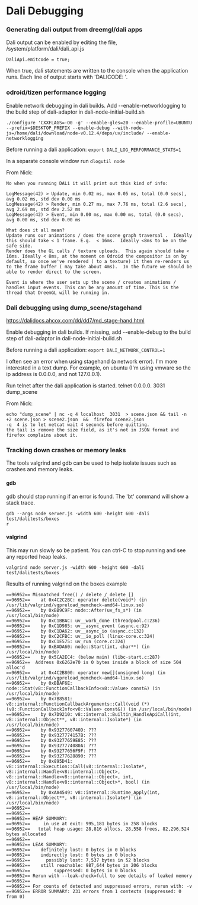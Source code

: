 # Dali Debugging

### Generating dali output from dreemgl/dali apps

Dali output can be enabled by editing the file, /system/platform/dali/dali_api.js

```DaliApi.emitcode = true;```

When true, dali statements are written to the console when the application runs. Each line of output starts with 'DALICODE: '. 


### odroid/tizen performance logging

Enable network debugging in dali builds. Add --enable-networklogging to the build step of dali-adaptor in dali-node-initial-build.sh

```./configure 'CXXFLAGS=-O0 -g' --enable-gles=20 --enable-profile=UBUNTU --prefix=$DESKTOP_PREFIX --enable-debug --with-node-js=/home/dali/download/node-v0.12.4/deps/uv/include/ --enable-networklogging ```

Before running a dali application:
```export DALI_LOG_PERFORMANCE_STATS=1```

In a separate console window run
```dlogutil node```

From Nick:

```
No when you running DALi it will print out this kind of info:

LogMessage(42) > Update, min 0.02 ms, max 0.05 ms, total (0.0 secs), avg 0.02 ms, std dev 0.00 ms
LogMessage(42) > Render, min 0.27 ms, max 7.76 ms, total (2.6 secs), avg 2.69 ms, std dev 2.52 ms
LogMessage(42) > Event, min 0.00 ms, max 0.00 ms, total (0.0 secs), avg 0.00 ms, std dev 0.00 ms

What does it all mean?  
Update runs our animations / does the scene graph traversal .  Ideally this should take < 1 frame. E.g.  < 16ms.  Ideally <8ms to be on the safe side.
Render does the GL calls / texture uploads.  This again should take <  16ms. Ideally < 8ms, at the moment on Odroid the compositor is on by default, so once we've rendered ( to a texture) it then re-renders us to the frame buffer ( may take about 4ms).  In the future we should be able to render direct to the screen.

Event is where the user sets up the scene / creates animations / handles input events. This can be any amount of time. This is the thread that DreemGL will be running in.
```


### Dali debugging using dump_scene/stagehand

https://dalidocs.ahcox.com/dd/dd7/md_stage-hand.html

Enable debugging in dali builds. If missing, add --enable-debug to the build step of dali-adaptor in dali-node-initial-build.sh

Before running a dali application:
```export DALI_NETWORK_CONTROL=1```

I often see an error when using stagehand (a network error). I'm more interested in a text dump. For example, on ubuntu (I'm using vmware so the ip address is 0.0.0.0, and not 127.0.0.1).

Run telnet after the dali application is started.
telnet 0.0.0.0. 3031
dump_scene

From Nick:
```
echo "dump_scene" | nc -q 4 localhost  3031  > scene.json && tail -n +2 scene.json > scene2.json  &&  firefox scene2.json
-q  4 is to let netcat wait 4 seconds before quitting.
the tail is remove the size field, as it's not in JSON format and firefox complains about it.
```

### Tracking down crashes or memory leaks

The tools valgrind and gdb can be used to help isolate issues such as crashes and memory leaks.

#### gdb
gdb should stop running if an error is found. The 'bt' command will show a stack trace. 
```
gdb --args node server.js -width 600 -height 600 -dali test/dalitests/boxes
r
```
#### valgrind

This may run slowly so be patient. You can ctrl-C to stop running and see any reported heap leaks.
```
valgrind node server.js -width 600 -height 600 -dali test/dalitests/boxes
```

Results of running valgrind on the boxes example
```
==96952== Mismatched free() / delete / delete []
==96952==    at 0x4C2C2BC: operator delete(void*) (in /usr/lib/valgrind/vgpreload_memcheck-amd64-linux.so)
==96952==    by 0xBB9C9F: node::After(uv_fs_s*) (in /usr/local/bin/node)
==96952==    by 0xC1BBAC: uv__work_done (threadpool.c:236)
==96952==    by 0xC1D985: uv__async_event (async.c:92)
==96952==    by 0xC1DA62: uv__async_io (async.c:132)
==96952==    by 0xC2CFBC: uv__io_poll (linux-core.c:324)
==96952==    by 0xC1E575: uv_run (core.c:324)
==96952==    by 0xBADA60: node::Start(int, char**) (in /usr/local/bin/node)
==96952==    by 0x5CA2EC4: (below main) (libc-start.c:287)
==96952==  Address 0x6262e70 is 0 bytes inside a block of size 504 alloc'd
==96952==    at 0x4C2B800: operator new[](unsigned long) (in /usr/lib/valgrind/vgpreload_memcheck-amd64-linux.so)
==96952==    by 0xBBAF6E: node::Stat(v8::FunctionCallbackInfo<v8::Value> const&) (in /usr/local/bin/node)
==96952==    by 0x7B8581: v8::internal::FunctionCallbackArguments::Call(void (*)(v8::FunctionCallbackInfo<v8::Value> const&)) (in /usr/local/bin/node)
==96952==    by 0x7D9210: v8::internal::Builtin_HandleApiCall(int, v8::internal::Object**, v8::internal::Isolate*) (in /usr/local/bin/node)
==96952==    by 0x9327760740D: ???
==96952==    by 0x9327774157B: ???
==96952==    by 0x93277659E85: ???
==96952==    by 0x9327774080A: ???
==96952==    by 0x93277656F9F: ???
==96952==    by 0x93277628890: ???
==96952==    by 0x895D41: v8::internal::Execution::Call(v8::internal::Isolate*, v8::internal::Handle<v8::internal::Object>, v8::internal::Handle<v8::internal::Object>, int, v8::internal::Handle<v8::internal::Object>*, bool) (in /usr/local/bin/node)
==96952==    by 0xAA4549: v8::internal::Runtime_Apply(int, v8::internal::Object**, v8::internal::Isolate*) (in /usr/local/bin/node)
==96952== 
==96952== 
==96952== HEAP SUMMARY:
==96952==     in use at exit: 995,181 bytes in 258 blocks
==96952==   total heap usage: 28,816 allocs, 28,558 frees, 82,296,524 bytes allocated
==96952== 
==96952== LEAK SUMMARY:
==96952==    definitely lost: 0 bytes in 0 blocks
==96952==    indirectly lost: 0 bytes in 0 blocks
==96952==      possibly lost: 7,537 bytes in 52 blocks
==96952==    still reachable: 987,644 bytes in 206 blocks
==96952==         suppressed: 0 bytes in 0 blocks
==96952== Rerun with --leak-check=full to see details of leaked memory
==96952== 
==96952== For counts of detected and suppressed errors, rerun with: -v
==96952== ERROR SUMMARY: 231 errors from 1 contexts (suppressed: 0 from 0)
```

